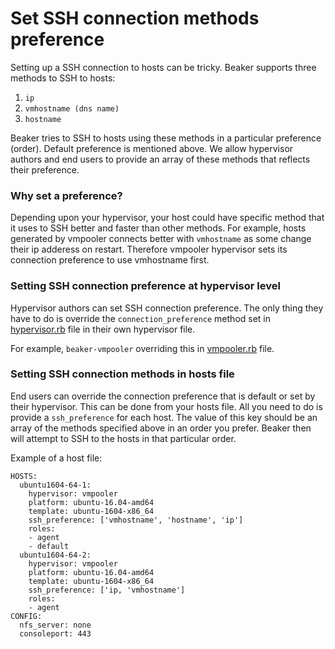 # Set SSH connection methods preference

Setting up a SSH connection to hosts can be tricky. Beaker supports three methods to SSH to hosts:

1. `ip`
2. `vmhostname (dns name)`
3. `hostname`

Beaker tries to SSH to hosts using these methods in a particular preference (order). Default preference is mentioned above. We allow hypervisor authors and end users to provide an array of these methods that reflects their preference.

### Why set a preference?

Depending upon your hypervisor, your host could have specific method that it uses to SSH better and faster than other methods. For example, hosts generated by vmpooler connects better with `vmhostname` as some change their ip adderess on restart. Therefore vmpooler hypervisor sets its connection preference to use vmhostname first.

### Setting SSH connection preference at hypervisor level

Hypervisor authors can set SSH connection preference. The only thing they have to do is override the `connection_preference` method set in [hypervisor.rb](https://github.com/puppetlabs/beaker/blob/master/lib/beaker/hypervisor.rb) file in their own hypervisor file.

For example, `beaker-vmpooler` overriding this in [vmpooler.rb](https://github.com/puppetlabs/beaker-vmpooler/blob/master/lib/beaker/hypervisor/vmpooler.rb) file.

### Setting SSH connection methods in hosts file

End users can override the connection preference that is default or set by their hypervisor. This can be done from your hosts file. All you need to do is provide a `ssh_preference` for each host. The value of this key should be an array of the methods specified above in an order you prefer. Beaker then will attempt to SSH to the hosts in that particular order.

Example of a host file:

```
HOSTS:
  ubuntu1604-64-1:
    hypervisor: vmpooler
    platform: ubuntu-16.04-amd64
    template: ubuntu-1604-x86_64
    ssh_preference: ['vmhostname', 'hostname', 'ip']
    roles:
    - agent
    - default
  ubuntu1604-64-2:
    hypervisor: vmpooler
    platform: ubuntu-16.04-amd64
    template: ubuntu-1604-x86_64
    ssh_preference: ['ip, 'vmhostname']
    roles:
    - agent
CONFIG:
  nfs_server: none
  consoleport: 443
```
